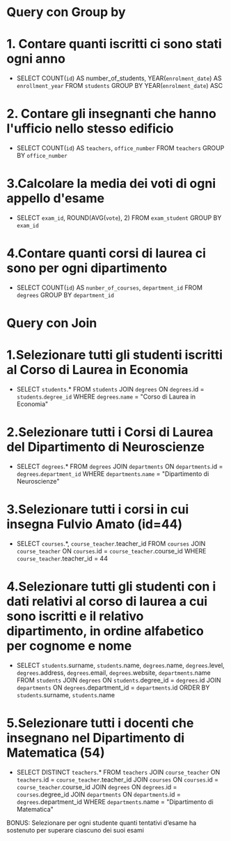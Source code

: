 # Query con Group by

# 1. Contare quanti iscritti ci sono stati ogni anno

 - SELECT COUNT(`id`) AS number_of_students, YEAR(`enrolment_date`) AS `enrollment_year` FROM `students` GROUP BY YEAR(`enrolment_date`) ASC

# 2. Contare gli insegnanti che hanno l'ufficio nello stesso edificio

- SELECT COUNT(`id`) AS `teachers`, `office_number` FROM `teachers` GROUP BY `office_number`

# 3.Calcolare la media dei voti di ogni appello d'esame

- SELECT `exam_id`, ROUND(AVG(`vote`), 2) FROM `exam_student` GROUP BY `exam_id`

# 4.Contare quanti corsi di laurea ci sono per ogni dipartimento

- SELECT COUNT(`id`) AS `nunber_of_courses`, `department_id` FROM `degrees` GROUP BY `department_id`


# Query con Join

# 1.Selezionare tutti gli studenti iscritti al Corso di Laurea in Economia

- SELECT `students`.* FROM `students` JOIN `degrees` ON `degrees`.id = `students`.`degree_id` WHERE `degrees`.`name` = "Corso di Laurea in Economia"
# 2.Selezionare tutti i Corsi di Laurea del Dipartimento di Neuroscienze

- SELECT `degrees`.* FROM `degrees` JOIN `departments` ON `departments`.id = `degrees`.`department_id` WHERE `departments`.`name` = "Dipartimento di Neuroscienze"

# 3.Selezionare tutti i corsi in cui insegna Fulvio Amato (id=44)

- SELECT `courses`.*, `course_teacher`.teacher_id FROM `courses` JOIN `course_teacher` ON `courses`.id = `course_teacher`.course_id WHERE `course_teacher`.teacher_id = 44

# 4.Selezionare tutti gli studenti con i dati relativi al corso di laurea a cui sono iscritti e il relativo dipartimento, in ordine alfabetico per cognome e nome

- SELECT `students`.surname, `students`.name, `degrees`.name, `degrees`.level, `degrees`.address, `degrees`.email, `degrees`.website, `departments`.name FROM `students` JOIN `degrees` ON `students`.degree_id = `degrees`.id JOIN `departments` ON `degrees`.department_id = `departments`.id ORDER BY `students`.surname, `students`.name

# 5.Selezionare tutti i docenti che insegnano nel Dipartimento di Matematica (54)

- SELECT DISTINCT `teachers`.* FROM `teachers` JOIN `course_teacher` ON `teachers`.id = `course_teacher`.teacher_id JOIN `courses` ON `courses`.id = `course_teacher`.course_id JOIN `degrees` ON `degrees`.id = `courses`.degree_id JOIN `departments` ON `departments`.id = `degrees`.department_id WHERE `departments`.name = "Dipartimento di Matematica"

BONUS: Selezionare per ogni studente quanti tentativi d’esame ha sostenuto per superare ciascuno dei suoi esami